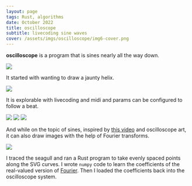 ```yaml
---
layout: page
tags: Rust, algorithms
date: October 2022
title: oscilloscope
subtitle: livecoding sine waves
cover: /assets/imgs/oscilloscope/img6-cover.png
---
```


**oscilloscope** is a program that is sines nearly all the way down.

<img class="fullwidth-no-border" src="/assets/imgs/oscilloscope/img6-cover.png">


It started with wanting to draw a jaunty helix.

<img class="fullwidth-no-border" src="/assets/imgs/oscilloscope/img2.png">


It is explorable with livecoding and midi and params can be configured to follow a beat.

<div class="img_series">
<a href="/assets/imgs/oscilloscope/img3.png"><img class="img_series_img" src="/assets/imgs/oscilloscope/tiny_img3.png"></a>
<a href="/assets/imgs/oscilloscope/img4.png"><img class="img_series_img" src="/assets/imgs/oscilloscope/tiny_img4.png"></a>
<a href="/assets/imgs/oscilloscope/img5.png"><img class="img_series_img" src="/assets/imgs/oscilloscope/tiny_img5.png"></a>
</div>

And while on the topic of sines, inspired by <a href="https://www.youtube.com/watch?v=r6sGWTCMz2k">this video</a> and oscilloscope art, it can also draw images with the help of Fourier transforms. 

<img class="fullwidth-no-border" src="/assets/imgs/oscilloscope/img1.png">

I traced the seagull and ran a Rust program to take evenly spaced points along the SVG curves. I wrote `numpy` code to learn the coefficients of the real-valued version of [Fourier](https://lpsa.swarthmore.edu/Fourier/Series/DerFS.html). Then I loaded the coefficients back into the oscilloscope system.